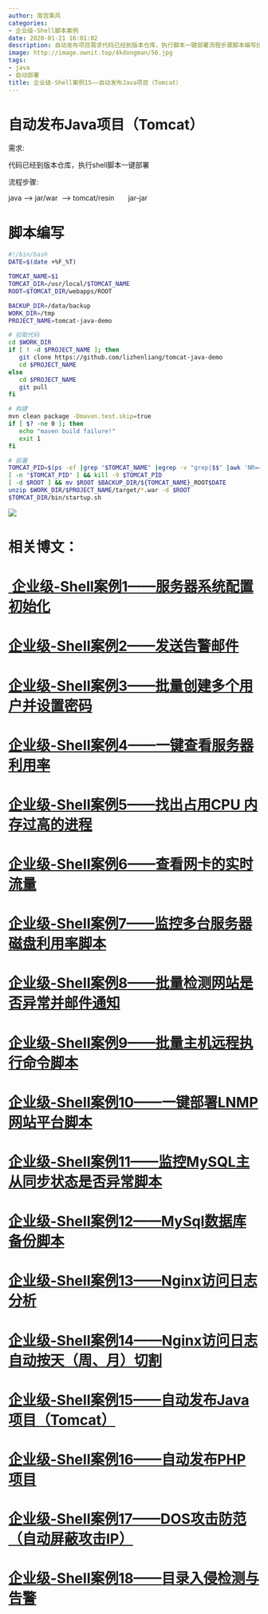 ```yaml
---
author: 南宫乘风
categories:
- 企业级-Shell脚本案例
date: 2020-01-21 16:01:02
description: 自动发布项目需求代码已经到版本仓库，执行脚本一键部署流程步骤脚本编写拉取代码构建部署相关博文：企业级案例服务器系统配置初始化企业级案例发送告警邮件企业级案例批量创建多个用户并设置密码企业级案例一键查看。。。。。。。
image: http://image.ownit.top/4kdongman/56.jpg
tags:
- java
- 自动部署
title: 企业级-Shell案例15——自动发布Java项目（Tomcat）
---
```


<!--more-->

# 自动发布Java项目（Tomcat）

需求:

代码已经到版本仓库，执行shell脚本一键部署

流程步骤:

java \--> jar/war  \--> tomcat/resin       jar-jar

# 脚本编写

```bash
#!/bin/bash
DATE=$(date +%F_%T)

TOMCAT_NAME=$1
TOMCAT_DIR=/usr/local/$TOMCAT_NAME
ROOT=$TOMCAT_DIR/webapps/ROOT

BACKUP_DIR=/data/backup
WORK_DIR=/tmp
PROJECT_NAME=tomcat-java-demo

# 拉取代码
cd $WORK_DIR
if [ ! -d $PROJECT_NAME ]; then
   git clone https://github.com/lizhenliang/tomcat-java-demo
   cd $PROJECT_NAME
else
   cd $PROJECT_NAME
   git pull
fi

# 构建
mvn clean package -Dmaven.test.skip=true
if [ $? -ne 0 ]; then
   echo "maven build failure!"
   exit 1
fi

# 部署
TOMCAT_PID=$(ps -ef |grep "$TOMCAT_NAME" |egrep -v "grep|$$" |awk 'NR==1{print $2}')
[ -n "$TOMCAT_PID" ] && kill -9 $TOMCAT_PID
[ -d $ROOT ] && mv $ROOT $BACKUP_DIR/${TOMCAT_NAME}_ROOT$DATE
unzip $WORK_DIR/$PROJECT_NAME/target/*.war -d $ROOT
$TOMCAT_DIR/bin/startup.sh

```

![](http://image.ownit.top/csdn/20200121160036496.png)

# 相关博文：

# [ 企业级-Shell案例1——服务器系统配置初始化](https://blog.csdn.net/heian_99/article/details/104027379)

# [企业级-Shell案例2——发送告警邮件](https://blog.csdn.net/heian_99/article/details/104028229)

# [企业级-Shell案例3——批量创建多个用户并设置密码](https://blog.csdn.net/heian_99/article/details/104028407)

# [企业级-Shell案例4——一键查看服务器利用率](https://blog.csdn.net/heian_99/article/details/104028739)

# [企业级-Shell案例5——找出占用CPU 内存过高的进程](https://blog.csdn.net/heian_99/article/details/104030019)

# [企业级-Shell案例6——查看网卡的实时流量](https://blog.csdn.net/heian_99/article/details/104030173)

# [企业级-Shell案例7——监控多台服务器磁盘利用率脚本](https://blog.csdn.net/heian_99/article/details/104031458)

# [企业级-Shell案例8——批量检测网站是否异常并邮件通知](https://blog.csdn.net/heian_99/article/details/104032121)

# [企业级-Shell案例9——批量主机远程执行命令脚本](https://blog.csdn.net/heian_99/article/details/104039706)

# [企业级-Shell案例10——一键部署LNMP网站平台脚本](https://blog.csdn.net/heian_99/article/details/104039886)

# [企业级-Shell案例11——监控MySQL主从同步状态是否异常脚本](https://blog.csdn.net/heian_99/article/details/104040379)

# [企业级-Shell案例12——MySql数据库备份脚本](https://blog.csdn.net/heian_99/article/details/104061077)

# [企业级-Shell案例13——Nginx访问日志分析](https://blog.csdn.net/heian_99/article/details/104061361)

# [企业级-Shell案例14——Nginx访问日志自动按天（周、月）切割](https://blog.csdn.net/heian_99/article/details/104061818)

# [企业级-Shell案例15——自动发布Java项目（Tomcat）](https://blog.csdn.net/heian_99/article/details/104062470)

# [企业级-Shell案例16——自动发布PHP项目](https://blog.csdn.net/heian_99/article/details/104062967)

# [企业级-Shell案例17——DOS攻击防范（自动屏蔽攻击IP）](https://blog.csdn.net/heian_99/article/details/104063402)

# [企业级-Shell案例18——目录入侵检测与告警](https://blog.csdn.net/heian_99/article/details/104063746)